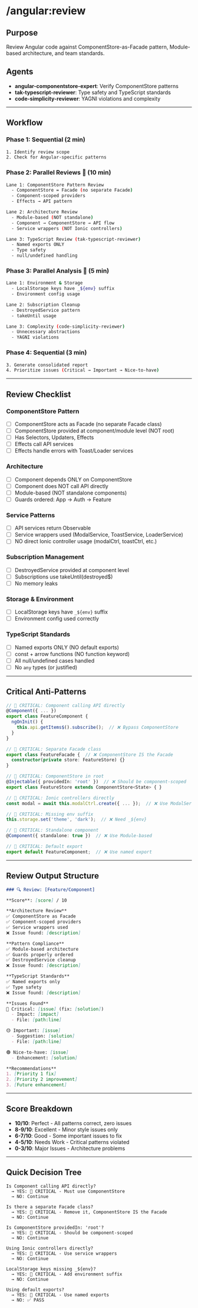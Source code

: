 # /angular:review

## Purpose
Review Angular code against ComponentStore-as-Facade pattern, Module-based architecture, and team standards.

## Agents
- **angular-componentstore-expert**: Verify ComponentStore patterns
- **tak-typescript-reviewer**: Type safety and TypeScript standards
- **code-simplicity-reviewer**: YAGNI violations and complexity

---

## Workflow

### Phase 1: Sequential (2 min)
```bash
1. Identify review scope
2. Check for Angular-specific patterns
```

### Phase 2: Parallel Reviews 🔀 (10 min)
```bash
Lane 1: ComponentStore Pattern Review
  - ComponentStore = Facade (no separate Facade)
  - Component-scoped providers
  - Effects → API pattern

Lane 2: Architecture Review
  - Module-based (NOT standalone)
  - Component → ComponentStore → API flow
  - Service wrappers (NOT Ionic controllers)

Lane 3: TypeScript Review (tak-typescript-reviewer)
  - Named exports ONLY
  - Type safety
  - null/undefined handling
```

### Phase 3: Parallel Analysis 🔀 (5 min)
```bash
Lane 1: Environment & Storage
  - LocalStorage keys have _${env} suffix
  - Environment config usage

Lane 2: Subscription Cleanup
  - DestroyedService pattern
  - takeUntil usage

Lane 3: Complexity (code-simplicity-reviewer)
  - Unnecessary abstractions
  - YAGNI violations
```

### Phase 4: Sequential (3 min)
```bash
3. Generate consolidated report
4. Prioritize issues (Critical → Important → Nice-to-have)
```

---

## Review Checklist

### ComponentStore Pattern
- [ ] ComponentStore acts as Facade (no separate Facade class)
- [ ] ComponentStore provided at component/module level (NOT root)
- [ ] Has Selectors, Updaters, Effects
- [ ] Effects call API services
- [ ] Effects handle errors with Toast/Loader services

### Architecture
- [ ] Component depends ONLY on ComponentStore
- [ ] Component does NOT call API directly
- [ ] Module-based (NOT standalone components)
- [ ] Guards ordered: App → Auth → Feature

### Service Patterns
- [ ] API services return Observable<T>
- [ ] Service wrappers used (ModalService, ToastService, LoaderService)
- [ ] NO direct Ionic controller usage (modalCtrl, toastCtrl, etc.)

### Subscription Management
- [ ] DestroyedService provided at component level
- [ ] Subscriptions use takeUntil(destroyed$)
- [ ] No memory leaks

### Storage & Environment
- [ ] LocalStorage keys have `_${env}` suffix
- [ ] Environment config used correctly

### TypeScript Standards
- [ ] Named exports ONLY (NO default exports)
- [ ] const + arrow functions (NO function keyword)
- [ ] All null/undefined cases handled
- [ ] No `any` types (or justified)

---

## Critical Anti-Patterns

```typescript
// 🔴 CRITICAL: Component calling API directly
@Component({ ... })
export class FeatureComponent {
  ngOnInit() {
    this.api.getItems$().subscribe();  // ❌ Bypass ComponentStore
  }
}

// 🔴 CRITICAL: Separate Facade class
export class FeatureFacade {  // ❌ ComponentStore IS the Facade
  constructor(private store: FeatureStore) {}
}

// 🔴 CRITICAL: ComponentStore in root
@Injectable({ providedIn: 'root' })  // ❌ Should be component-scoped
export class FeatureStore extends ComponentStore<State> { }

// 🔴 CRITICAL: Ionic controllers directly
const modal = await this.modalCtrl.create({ ... });  // ❌ Use ModalService

// 🔴 CRITICAL: Missing env suffix
this.storage.set('theme', 'dark');  // ❌ Need _${env}

// 🔴 CRITICAL: Standalone component
@Component({ standalone: true })  // ❌ Use Module-based

// 🔴 CRITICAL: Default export
export default FeatureComponent;  // ❌ Use named export
```

---

## Review Output Structure

```markdown
### 🔍 Review: [Feature/Component]

**Score**: [score] / 10

**Architecture Review**
✅ ComponentStore as Facade
✅ Component-scoped providers
✅ Service wrappers used
❌ Issue found: [description]

**Pattern Compliance**
✅ Module-based architecture
✅ Guards properly ordered
✅ DestroyedService cleanup
❌ Issue found: [description]

**TypeScript Standards**
✅ Named exports only
✅ Type safety
❌ Issue found: [description]

**Issues Found**
🔴 Critical: [issue] (fix: [solution])
  - Impact: [impact]
  - File: [path:line]

🟡 Important: [issue]
  - Suggestion: [solution]
  - File: [path:line]

🟢 Nice-to-have: [issue]
  - Enhancement: [solution]

**Recommendations**
1. [Priority 1 fix]
2. [Priority 2 improvement]
3. [Future enhancement]
```

---

## Score Breakdown

- **10/10**: Perfect - All patterns correct, zero issues
- **8-9/10**: Excellent - Minor style issues only
- **6-7/10**: Good - Some important issues to fix
- **4-5/10**: Needs Work - Critical patterns violated
- **0-3/10**: Major Issues - Architecture problems

---

## Quick Decision Tree

```
Is Component calling API directly?
  → YES: 🔴 CRITICAL - Must use ComponentStore
  → NO: Continue

Is there a separate Facade class?
  → YES: 🔴 CRITICAL - Remove it, ComponentStore IS the Facade
  → NO: Continue

Is ComponentStore providedIn: 'root'?
  → YES: 🔴 CRITICAL - Should be component-scoped
  → NO: Continue

Using Ionic controllers directly?
  → YES: 🔴 CRITICAL - Use service wrappers
  → NO: Continue

LocalStorage keys missing _${env}?
  → YES: 🔴 CRITICAL - Add environment suffix
  → NO: Continue

Using default exports?
  → YES: 🔴 CRITICAL - Use named exports
  → NO: ✅ PASS
```
